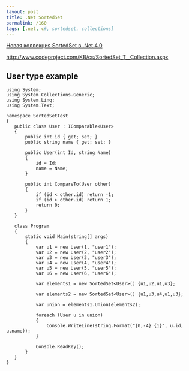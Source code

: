 ```yaml
---
layout: post
title: .Net SortedSet
permalink: /160
tags: [.net, c#, sortedset, collections]
---
```


[Новая коллекция SortedSet в .Net 4.0](http://habrahabr.ru/blogs/net/102697/#habracut)

http://www.codeproject.com/KB/cs/SortedSet_T__Collection.aspx

User type example
-----------------

    using System;
    using System.Collections.Generic;
    using System.Linq;
    using System.Text;

    namespace SortedSetTest
    {
       public class User : IComparable<User>
       {
           public int id { get; set; }
           public string name { get; set; }

           public User(int Id, string Name)
           {
               id = Id;
               name = Name;
           }

           public int CompareTo(User other)
           {
               if (id < other.id) return -1;
               if (id > other.id) return 1;
               return 0;
           }
       }

       class Program
       {
           static void Main(string[] args)
           {
               var u1 = new User(1, "user1");
               var u2 = new User(2, "user2");
               var u3 = new User(3, "user3");
               var u4 = new User(4, "user4");
               var u5 = new User(5, "user5");
               var u6 = new User(6, "user6");

               var elements1 = new SortedSet<User>() {u1,u2,u1,u3};

               var elements2 = new SortedSet<User>() {u1,u3,u4,u1,u3};

               var union = elements1.Union(elements2);

               foreach (User u in union)
               {
                   Console.WriteLine(string.Format("{0,-4} {1}", u.id, u.name));
               }

               Console.ReadKey();
           }
       }
    }
